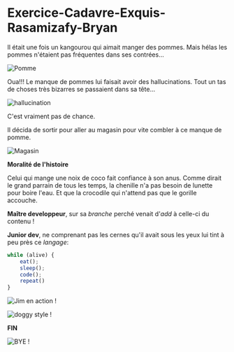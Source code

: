 # Exercice-Cadavre-Exquis-Rasamizafy-Bryan

Il était une fois un kangourou qui aimait manger des pommes. Mais hélas les pommes n'étaient pas fréquentes dans ses contrées...

![Pomme](https://media.giphy.com/media/QrDHLs1py45IA/giphy.gif)

Oua!!! Le manque de pommes lui faisait avoir des hallucinations. Tout un tas de choses très bizarres se passaient dans sa tête...

![hallucination](https://media.giphy.com/media/TP1CIkiNWtLxK/giphy.gif)

C'est vraiment pas de chance.

Il décida de sortir pour aller au magasin pour vite combler à ce manque de pomme. 

![Magasin](https://media.giphy.com/media/H7qfZrC89ge1LTBJAl/giphy.gif)


**Moralité de l'histoire**

Celui qui mange une noix de coco fait confiance à son anus. 
Comme dirait le grand parrain de tous les temps, la chenille n'a pas besoin de lunette pour boire l'eau. Et que la crocodile qui n'attend pas que le gorille accouche.


**Maître developpeur**, sur sa _branche_ perché venait d'_add_ à celle-ci du contenu !

**Junior dev**, ne comprenant pas les cernes qu'il avait sous les yeux lui tint à peu près ce _langage_:

```javascript
while (alive) {
    eat();
    sleep();
    code();
    repeat()
}
```
![Jim en action !](https://media.giphy.com/media/fQZX2aoRC1Tqw/source.gif)




![doggy style !](https://media.giphy.com/media/wpoLqr5FT1sY0/giphy.gif)



**FIN**


![BYE !](https://media.giphy.com/media/UTYz3M8lcTvqaVbSo9/giphy.gif)
